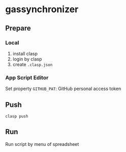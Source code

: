 # gassynchronizer

## Prepare
### Local
1. install clasp
2. login by clasp
3. create `.clasp.json`

### App Script Editor
Set property 
`GITHUB_PAT`: GitHub personal access token

## Push
```
clasp push
```

## Run
Run script by menu of spreadsheet

